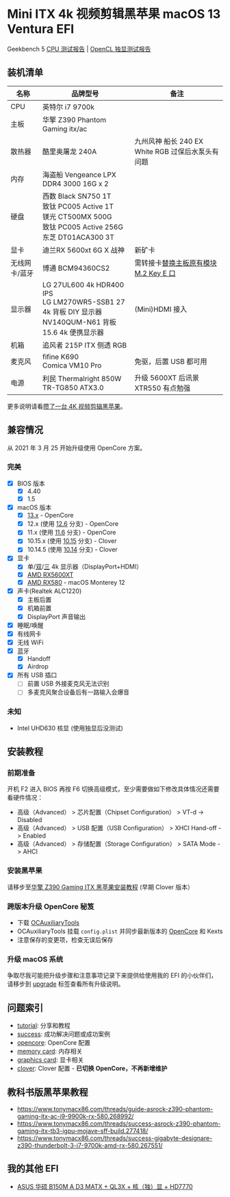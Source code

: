 # Mini ITX 4k 视频剪辑黑苹果 macOS 13 Ventura EFI

Geekbench 5 [CPU 测试报告](https://browser.geekbench.com/v5/cpu/12662933) | [OpenCL 独显测试报告](https://browser.geekbench.com/v5/compute/5789051)

## 装机清单

| 名称 | 品牌型号 | 备注 |
| --- | --- | --- |
| CPU | 英特尔 i7 9700k |  |
| 主板 | 华擎 Z390 Phantom Gaming itx/ac |  |
| 散热器 | 酷里奥屠龙 240A | 九州风神 船长 240 EX White RGB 过保后水泵头有问题  |
| 内存 | 海盗船 Vengeance LPX DDR4 3000 16G x 2 |  |
| 硬盘 | 西数 Black SN750 1T<br />致钛 PC005 Active 1T<br />镁光 CT500MX 500G<br />致钛 PC005 Active 256G<br />东芝 DT01ACA300 3T |  |
| 显卡 | 迪兰RX 5600xt 6G X 战神 | 新矿卡 |
| 无线网卡/蓝牙 | 博通 BCM94360CS2 | 需转接卡[替换主板原有模块 M.2 Key E 口](https://icyleaf.com/uploads/2019/03/28/install-boardcom-module-to-motherboard.jpg) |
| 显示器 | LG 27UL600 4k HDR400 IPS<br>LG LM270WR5-SSB1 27 4k 背板 DIY 显示器<br>NV140QUM-N61 背板 15.6 4k 便携显示器 | (Mini)HDMI 接入 |
| 机箱 | 追风者 215P ITX 侧透 RGB |  |
| 麦克风 | fifine K690<br />Comica VM10 Pro | 免驱，后置 USB 都可用 |
| 电源 | 利民 Thermalright 850W TR-TG850 ATX3.0 | 升级 5600XT 后讯景 XTR550 有点勉强 |

更多说明请看[攒了一台 4K 视频剪辑黑苹果](http://icyleaf.com/2019/01/itx-coffee-lake-hackintosh-build-for-4k-video-editing/)。

## 兼容情况

从 2021 年 3 月 25 开始升级使用 OpenCore 方案。

### 完美

- [x] BIOS 版本
    - [x] 4.40
    - [x] 1.5
- [x] macOS 版本
    - [x] [13.x](https://github.com/icyleaf/EFI-ASRock-Z390-Phantom-Gaming-ITX/issues/65) - OpenCore
    - [x] 12.x (使用 [12.6](https://github.com/icyleaf/EFI-ASRock-Z390-Phantom-Gaming-ITX/tree/12.6) 分支) - OpenCore
    - [x] 11.x (使用 [11.6](https://github.com/icyleaf/EFI-ASRock-Z390-Phantom-Gaming-ITX/tree/11.6) 分支) - OpenCore
    - [x] 10.15.x (使用 [10.15](https://github.com/icyleaf/EFI-ASRock-Z390-Phantom-Gaming-ITX/tree/10.15) 分支) - Clover
    - [x] 10.14.5 (使用 [10.14](https://github.com/icyleaf/EFI-ASRock-Z390-Phantom-Gaming-ITX/tree/10.14) 分支) - Clover
- [x] 显卡
    - [x] 单/[双](https://github.com/icyleaf/EFI-ASRock-Z390-Phantom-Gaming-ITX/issues/36)/[三](https://github.com/icyleaf/EFI-ASRock-Z390-Phantom-Gaming-ITX/issues/65#issuecomment-1321711241) 4k 显示器（DisplayPort+HDMI）
    - [x] [AMD RX5600XT](https://github.com/icyleaf/EFI-ASRock-Z390-Phantom-Gaming-ITX/issues/66)
    - [x] [AMD RX580](https://github.com/icyleaf/EFI-ASRock-Z390-Phantom-Gaming-ITX/issues/67) - macOS Monterey 12
- [x] 声卡(Realtek ALC1220)
    - [x] 主板后置
    - [x] 机箱前置
    - [x] DisplayPort 声音输出
- [x] 睡眠/唤醒
- [x] 有线网卡
- [x] 无线 WiFi
- [x] 蓝牙
    - [x] Handoff
    - [x] Airdrop
- [x] 所有 USB 插口
    - [ ] 前置 USB 外接麦克风无法识别
    - [ ] 多麦克风聚合设备后有一路输入会爆音

### 未知

- Intel UHD630 核显 (使用独显后没测试)

## 安装教程

### 前期准备

开机 F2 进入 BIOS 再按 F6 切换高级模式，至少需要做如下修改具体情况还需要看硬件情况：

- 高级（Advanced） > 芯片配置（Chipset Configuration） > VT-d -> Disabled
- 高级（Advanced） > USB 配置（USB Configuration） > XHCI Hand-off -> Enabled
- 高级（Advanced） > 存储配置（Storage Configuration） > SATA Mode -> AHCI

### 安装黑苹果

请移步至[华擎 Z390 Gaming ITX 黑苹果安装教程](http://icyleaf.com/2019/03/asrock-z390-gaming-itx-install-hackintosh-tutorial/) (早期 Clover 版本）

### 跨版本升级 OpenCore 秘笈

- 下载 [OCAuxiliaryTools](https://github.com/ic005k/OCAuxiliaryTools)
- OCAuxiliaryTools 挂载 `config.plist` 并同步最新版本的 [OpenCore](https://github.com/acidanthera/OpenCorePkg/releases) 和 Kexts
- 注意保存的变更项，检查无误后保存

### 升级 macOS 系统

争取尽我可能把升级步骤和注意事项记录下来提供给使用我的 EFI 的小伙伴们，请移步到 [upgrade](https://github.com/icyleaf/EFI-ASRock-Z390-Phantom-Gaming-ITX/issues?utf8=%E2%9C%93&q=is%3Aissue+label%3Aupgrade) 标签查看所有升级说明。

## 问题索引

- [tutorial](https://github.com/icyleaf/EFI-ASRock-Z390-Phantom-Gaming-ITX/issues?q=label%3Atutorial): 分享和教程
- [success](https://github.com/icyleaf/EFI-ASRock-Z390-Phantom-Gaming-ITX/issues?q=label%3Asuccess): 成功解决问题或成功案例
- [opencore](https://github.com/icyleaf/EFI-ASRock-Z390-Phantom-Gaming-ITX/issues?q=label%3Aopencore): OpenCore 配置
- [memory card](https://github.com/icyleaf/EFI-ASRock-Z390-Phantom-Gaming-ITX/issues?q=label%3A%22memory+card%22): 内存相关
- [graphics card](https://github.com/icyleaf/EFI-ASRock-Z390-Phantom-Gaming-ITX/issues?q=label%3A%22graphics+card%22): 显卡相关
- [clover](https://github.com/icyleaf/EFI-ASRock-Z390-Phantom-Gaming-ITX/issues?q=label%3Aclover): Clover 配置 - **已切换 OpenCore，不再新增维护**

## 教科书版黑苹果教程

- https://www.tonymacx86.com/threads/guide-asrock-z390-phantom-gaming-itx-ac-i9-9900k-rx-580.268992/
- https://www.tonymacx86.com/threads/success-asrock-z390-phantom-gaming-itx-tb3-igpu-mojave-sff-build.277418/
- https://www.tonymacx86.com/threads/success-gigabyte-designare-z390-thunderbolt-3-i7-9700k-amd-rx-580.267551/

## 我的其他 EFI

- [ASUS 华硕 B150M A D3 MATX + QL3X + 核（独）显 + HD7770](https://github.com/icyleaf/EFI-ASUS-B150M-A-D3-QL3X)
